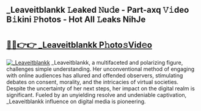 ## _Leaveitblankk 𝙻eaked 𝙽u𝚍e - Part-axq 𝚅𝚒deo B𝚒kini 𝙿hotos - Hot All 𝙻eaks NihJe

# <h2><a href="http://ld455eq.urlbe.top/?page=_Leaveitblankk">🔗🔗👉👉 _Leaveitblankk P𝚑oto𝚜Vid𝚎o</a></h2>

[![_Leaveitblankk](https://i.imgur.com/eBuTRDB.gif)](http://ld455eq.urlbe.top/?page=_Leaveitblankk)
_Leaveitblankk, a multifaceted and polarizing figure, challenges simple understanding. Her unconventional method of engaging with online audiences has allured and offended observers, stimulating debates on consent, morality, and the intricacies of virtual societies. Despite the uncertainty of her next steps, her impact on the digital realm is significant. Fueled by an unyielding resolve and undeniable captivation, _Leaveitblankk influence on digital media is pioneering.
